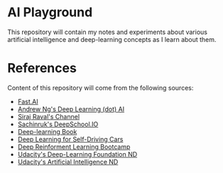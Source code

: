 # AI Playground

This repository will contain my notes and experiments about various artificial intelligence and 
deep-learning concepts as I learn about them. 

# References

Content of this repository will come from the following sources:

- [Fast.AI](https://fast.ai)
- [Andrew Ng's Deep Learning (dot) AI](https://www.deeplearning.ai)
- [Siraj Raval's Channel](https://www.youtube.com/channel/UCWN3xxRkmTPmbKwht9FuE5A)
- [Sachinruk's DeepSchool.IO](https://github.com/sachinruk/deepschool.io/)
- [Deep-learning Book](http://www.deeplearningbook.org/)
- [Deep Learning for Self-Driving Cars](https://selfdrivingcars.mit.edu/)
- [Deep Reinforment Learning Bootcamp](https://people.eecs.berkeley.edu/~pabbeel/)
- [Udacity's Deep-Learning Foundation ND](https://www.udacity.com/course/deep-learning-nanodegree-foundation--nd101)
- [Udacity's Artificial Intelligence ND](https://www.udacity.com/ai) 
